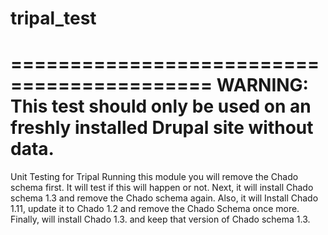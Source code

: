 # tripal_test
===========================================
WARNING: This test should only be used on an
freshly installed Drupal site without data.
===========================================        
Unit Testing for Tripal
Running this module you will remove the Chado schema first. It will test if this will happen or not.
Next, it will install Chado schema 1.3 and remove the Chado schema again.
Also, it will Install Chado 1.11, update it to Chado 1.2 and remove the Chado Schema once more.
Finally, will install Chado 1.3. and keep that version of Chado schema 1.3.
